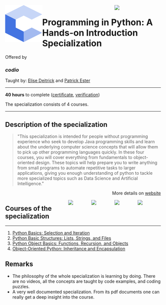 <a href="https://www.coursera.org/specializations/hands-on-python">
  <img src="/img/Programming_in_Python_A_Hands-on_Introduction_logo.avif" width="150" align="right">
</a>

<img src="/img/codio_logo.svg" width="120" height="120" align="left">

# Programming in Python: A Hands-on Introduction Specialization

Offered by 
### *codio*

Taught by: [Elise Deitrick](https://www.coursera.org/instructor/edeitrick) and
[Patrick Ester](https://www.coursera.org/instructor/~80011875)

---

**40 hours** to complete ([certificate](./Coursera_Certification_Programming_in_Java_A_Hands-on_Introduction_Specialization.pdf), [verification](https://coursera.org/verify/specialization/FBSNRGGQK32N))

The specialization consists of 4 courses. 

---

## Description of the specialization

>"This specialization is intended for people without programming experience who seek to develop Java programming skills and learn about the underlying computer science concepts that will allow them to pick up other programming languages quickly. In these four courses, you will cover everything from fundamentals to object-oriented design. These topics will help prepare you to write anything from small programs to automate repetitive tasks to larger applications, giving you enough understanding of python to tackle more specialized topics such as Data Science and Artificial Intelligence."

<p align="right">More details on <a href="https://www.coursera.org/specializations/hands-on-python">website</a></p>

<a href="https://www.coursera.org/learn/object-oriented-java-inheritance-and-encapsulation">
  <img src="/img/Object_Oriented_Java_Inheritance_and_Encapsulation_logo.avif" width="75" align="right">
</a>
<a href="https://www.coursera.org/learn/java-object-basics">
  <img src="/img/Java_Object_Basics_Functions,_Recursion,_and_Objects_logo.avif" width="75" align="right">
</a>
<a href="https://www.coursera.org/learn/java-basic-structures-arrays-strings-and-files">
  <img src="/img/Java_Basic_Structures_Arrays,_Strings,_and_Files_logo.avif" width="75" align="right">
</a>
<a href="https://www.coursera.org/learn/codio-java-basics">
  <img src="/img/Java_Basics_Selection_and_Iteration_logo.avif" width="75" align="right">
</a>

## Courses of the specialization

---

1. [Python Basics: Selection and Iteration](./Java%20Basics:%20Selection%20and%20Iteration)
2. [Python Basic Structures: Lists, Strings, and Files](./Java%20Basic%20Structures:%20Arrays,%20Strings,%20and%20Files)
3. [Python Object Basics: Functions, Recursion, and Objects](./Java%20Object%20Basics:%20Functions,%20Recursion,%20and%20Objects)
4. [Object-Oriented Python: Inheritance and Encapsulation](./Object-Oriented%20Java:%20Inheritance%20and%20Encapsulation)

## Remarks
- The philosophy of the whole specialization is learning by doing. There are no videos, all the concepts are taught by code examples, and coding puzzles. 
- A very well documented specialization. From its pdf documents one can really get a deep insight into the course. 
